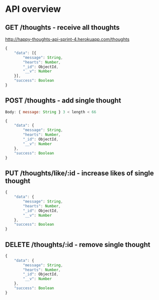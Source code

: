 # API overview

## GET /thoughts - receive all thoughts

http://happy-thoughts-api-sprint-4.herokuapp.com/thoughts

```JavaScript
{
    "data": [{
        "message": String,
        "hearts": Number,
        "_id": ObjectId,
        "__v": Number
    }],
    "success": Boolean
}
```

## POST /thoughts - add single thought

```JavaScript
Body: { message: String } 3 < length < 66

{
    "data": {
        "message": String,
        "hearts": Number,
        "_id": ObjectId,
        "__v": Number
    },
    "success": Boolean
}
```

## PUT /thoughts/like/:id - increase likes of single thought

```JavaScript
{
    "data": {
        "message": String,
        "hearts": Number,
        "_id": ObjectId,
        "__v": Number
    },
    "success": Boolean
}
```

## DELETE /thoughts/:id - remove single thought

```JavaScript
{
    "data": {
        "message": String,
        "hearts": Number,
        "_id": ObjectId,
        "__v": Number
    },
    "success": Boolean
}
```
